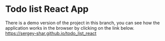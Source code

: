# Todo list React App

There is a demo version of the project in this branch, you can see how the application works in the browser by clicking on the link below.
https://sergey-shar.github.io/todo_list_react
